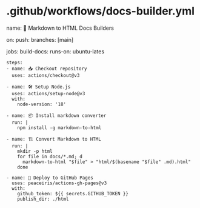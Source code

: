 # .github/workflows/docs-builder.yml
name: 📘 Markdown to HTML Docs Builders

on:
  push:
    branches: [main]

jobs:
  build-docs:
    runs-on: ubuntu-lates

    steps:
    - name: 📥 Checkout repository
      uses: actions/checkout@v3

    - name: 🛠 Setup Node.js
      uses: actions/setup-node@v3
      with:
        node-version: '18'

    - name: 📦 Install markdown converter
      run: |
        npm install -g markdown-to-html

    - name: 🏗 Convert Markdown to HTML
      run: |
        mkdir -p html
        for file in docs/*.md; d
          markdown-to-html "$file" > "html/$(basename "$file" .md).html"
        done

    - name: 🚀 Deploy to GitHub Pages
      uses: peaceiris/actions-gh-pages@v3
      with:
        github_token: ${{ secrets.GITHUB_TOKEN }}
        publish_dir: ./html
